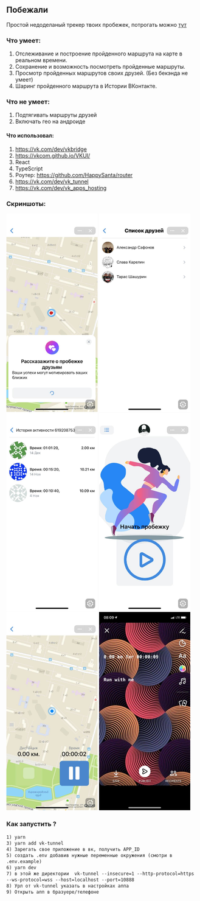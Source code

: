 ## Побежали

Простой недоделаный трекер твоих пробежек,
потрогать можно [тут](https://vk.com/app7959189)

### Что умеет:

1. Отслеживание и построение пройденного маршрута на карте в реальном времени.
2. Сохранение и возможность посмотреть пройденные маршруты.
3. Просмотр пройденных маршрутов своих друзей. (Без бекэнда не умеет)
4. Шаринг пройденного маршрута в Истории ВКонтакте.

### Что не умеет:
1. Подтягивать маршруты друзей
2. Включать гео на андроиде

#### Что использовал:
1) https://vk.com/dev/vkbridge
2) https://vkcom.github.io/VKUI/
3) React
4) TypeScript
5) Роутер: https://github.com/HappySanta/router
6) https://vk.com/dev/vk_tunnel
7) https://vk.com/dev/vk_apps_hosting


### Скриншоты:

[<img src="/screenshots/1.jpeg" width="240"/>](./screenshots/1.jpeg)
[<img src="/screenshots/2.jpeg" width="240"/>](./screenshots/2.jpeg)
[<img src="/screenshots/3.jpeg" width="240"/>](./screenshots/3.jpeg)
[<img src="/screenshots/4.jpeg" width="240"/>](./screenshots/4.jpeg)
[<img src="/screenshots/5.jpeg" width="240"/>](./screenshots/5.jpeg)
[<img src="/screenshots/6.jpeg" width="240"/>](./screenshots/6.jpeg)

### Как запустить ?
```
1) yarn
3) yarn add vk-tunnel
4) Зарегать свое приложение в вк, получить APP_ID
5) создать .env добавив нужные переменные окружения (смотри в .env.example)
6) yarn dev
7) в этой же директории  vk-tunnel --insecure=1 --http-protocol=https --ws-protocol=wss --host=localhost --port=10888
8) Урл от vk-tunnel указать в настройках аппа
9) Открыть апп в бразуере/телефоне
```
